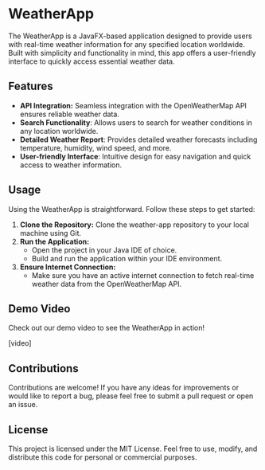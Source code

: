 # WeatherApp

The WeatherApp is a JavaFX-based application designed to provide users with real-time weather information for any specified location worldwide. Built with simplicity and functionality in mind, this app offers a user-friendly interface to quickly access essential weather data.

## Features

- **API Integration:** Seamless integration with the OpenWeatherMap API ensures reliable weather data.
- **Search Functionality**: Allows users to search for weather conditions in any location worldwide.
- **Detailed Weather Report**: Provides detailed weather forecasts including temperature, humidity, wind speed, and more.
- **User-friendly Interface**: Intuitive design for easy navigation and quick access to weather information.

## Usage

Using the WeatherApp is straightforward. Follow these steps to get started:

1. **Clone the Repository:** Clone the weather-app repository to your local machine using Git.
2. **Run the Application:**
    - Open the project in your Java IDE of choice.
    - Build and run the application within your IDE environment.
3. **Ensure Internet Connection:**
    - Make sure you have an active internet connection to fetch real-time weather data from the OpenWeatherMap API.

## Demo Video

Check out our demo video to see the WeatherApp in action!

[video]

## Contributions

Contributions are welcome! If you have any ideas for improvements or would like to report a bug, please feel free to submit a pull request or open an issue.

## License

This project is licensed under the MIT License. Feel free to use, modify, and distribute this code for personal or commercial purposes.
